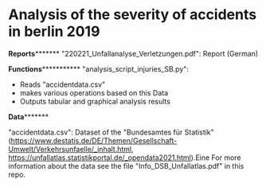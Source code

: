# Analysis of the severity of accidents in berlin 2019

************Reports*******************
"220221_Unfallanalyse_Verletzungen.pdf": Report (German)

**************Functions*************************
"analysis_script_injuries_SB.py":
- Reads "accidentdata.csv"
- makes various operations based on this Data
- Outputs tabular and graphical analysis results

********************Data***************************

"accidentdata.csv": Dataset of the "Bundesamtes für Statistik"
(https://www.destatis.de/DE/Themen/Gesellschaft-Umwelt/Verkehrsunfaelle/_inhalt.html, https://unfallatlas.statistikportal.de/_opendata2021.html).Eine For more information about the data see the file "Info_DSB_Unfallatlas.pdf" in this repo.

